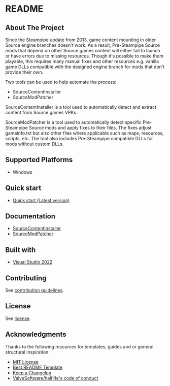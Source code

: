 # README

## About The Project

Since the Steampipe update from 2013, game content mounting in older Source engine branches doesn't work. As a result, Pre-Steampipe Source mods that depend on other Source games content will either fail to launch or have errors due to missing resources. Though it's possible to make them playable, this requires many manual fixes and other resources e.g. vanilla game DLLs compatible with the designed engine branch for mods that don't provide their own.

Two tools can be used to help automate the process:

- SourceContentInstaller
- SourceModPatcher

SourceContentInstaller is a tool used to automatically detect and extract content from Source games VPKs.

SourceModPatcher is a tool used to automatically detect specific Pre-Steampipe Source mods and apply fixes to their files. The fixes adjust gameinfo.txt but also other files where applicable such as maps, resources, scripts, etc. The tool also includes Pre-Steampipe compatible DLLs for mods without custom DLLs.

## Supported Platforms

- Windows

## Quick start

- [Quick start (Latest version)](docs/SourceModPatcher/v0/quick-start.md)

## Documentation

- [SourceContentInstaller](docs/SourceContentInstaller/README.md)
- [SourceModPatcher](docs/SourceModPatcher/README.md)

## Built with

- [Visual Studio 2022](https://visualstudio.microsoft.com)

## Contributing

See [contribution guidelines](CONTRIBUTING.md).

## License

See [license](LICENSE.md).

## Acknowledgments

Thanks to the following resources for templates, guides and or general structural inspiration.

- [MIT License](https://en.wikipedia.org/wiki/MIT_License)
- [Best README Template](https://github.com/othneildrew/Best-README-Template)
- [Keep a Changelog](https://keepachangelog.com/)
- [ValveSoftware/halflife's code of conduct](https://github.com/ValveSoftware/halflife?tab=readme-ov-file#conduct)
